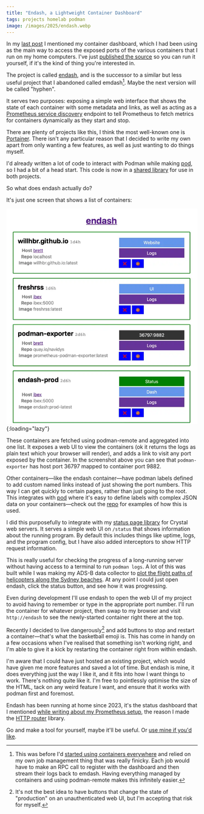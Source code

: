 ```yaml
---
title: "Endash, a Lightweight Container Dashboard"
tags: projects homelab podman
image: /images/2025/endash.webp
---
```


In my [last post](/2025/03/09/a-slim-home-server-with-alpine-linux/) I mentioned my container dashboard, which I had been using as the main way to access the exposed ports of the various containers that I run on my home computers. I've just [published the source][endash] so you can run it yourself, if it's the kind of thing you're interested in.

[endash]: https://codeberg.org/willhbr/endash

The project is called [endash][endash], and is the successor to a similar but less useful project that I abandoned called emdash[^emdash]. Maybe the next version will be called "hyphen".

[^emdash]: This was before I'd [started using containers everywhere](/2023/06/08/overcoming-a-fear-of-containerisation/) and relied on my own job management thing that was really finicky. Each job would have to make an RPC call to register with the dashboard and then stream their logs back to emdash. Having everything managed by containers and using podman-remote makes this infinitely easier.

It serves two purposes: exposing a simple web interface that shows the state of each container with some metadata and links, as well as acting as a [Prometheus service discovery][prometheus-sd] endpoint to tell Prometheus to fetch metrics for containers dynamically as they start and stop.

[prometheus-sd]: https://prometheus.io/docs/prometheus/latest/http_sd/

There are plenty of projects like this, I think the most well-known one is [Portainer](https://www.portainer.io). There isn't any particular reason that I decided to write my own apart from only wanting a few features, as well as just wanting to do things myself.

I'd already written a lot of code to interact with Podman while making [pod][pod], so I had a bit of a head start. This code is now in a [shared library](https://codeberg.org/willhbr/podman-cr) for use in both projects.

[pod]: https://pod.willhbr.net

So what does endash actually do?

It's just one screen that shows a list of containers:

![screenshot of endash showing a list of containers, some metadata for each one, and a few buttons next to each](/images/2025/endash.webp){:loading="lazy"}

These containers are fetched using podman-remote and aggregated into one list. It exposes a web UI to view the containers (ok it returns the logs as plain text which your browser will render), and adds a link to visit any port exposed by the container. In the screenshot above you can see that `podman-exporter` has host port 36797 mapped to container port 9882.

Other containers—like the endash container—have podman labels defined to add custom named links instead of just showing the port numbers. This way I can get quickly to certain pages, rather than just going to the root. This integrates with [pod][pod] where it's easy to define labels with complex JSON data on your containers—check out the [repo][endash] for examples of how this is used.

I did this purposefully to integrate with my [status page library](https://codeberg.org/willhbr/status_page) for Crystal web servers. It serves a simple web UI on `/status` that shows information about the running program. By default this includes things like uptime, logs, and the program config, but I have also added interceptors to show HTTP request information.

This is really useful for checking the progress of a long-running server without having access to a terminal to run `podman logs`. A lot of this was built while I was making my ADS-B data collector to [plot the flight paths of helicopters along the Sydney beaches][helicopters]. At any point I could just open endash, click the status button, and see how it was progressing.

[helicopters]: /2023/07/29/helicopter-tracking-for-safer-drone-flights/

Even during development I'll use endash to open the web UI of my project to avoid having to remember or type in the appropriate port number. I'll run the container for whatever project, then swap to my browser and visit `http://endash` to see the newly-started container right there at the top.

Recently I decided to live dangerously[^not-the-best-idea] and add buttons to stop and restart a container—that's what the basketball emoji is. This has come in handy on a few occasions when I've realised that something isn't working right, and I'm able to give it a kick by restarting the container right from within endash.

[^not-the-best-idea]: It's not the best idea to have buttons that change the state of "production" on an unauthenticated web UI, but I'm accepting that risk for myself.

I'm aware that I could have just hosted an existing project, which would have given me more features and saved a lot of time. But endash is mine, it does everything just the way I like it, and it fits into how I want things to work. There's nothing quite like it. I'm free to pointlessly optimise the size of the HTML, tack on any weird feature I want, and ensure that it works with podman first and foremost.

Endash has been running at home since 2023, it's the status dashboard that I mentioned [while writing about my Prometheus setup](/2023/07/16/simple-home-server-monitoring-with-prometheus-in-podman/), the reason I made the [HTTP router](/2024/12/06/http-router-for-crystal/) library.

Go and make a tool for yourself, maybe it'll be useful. Or [use mine if you'd like][endash].
